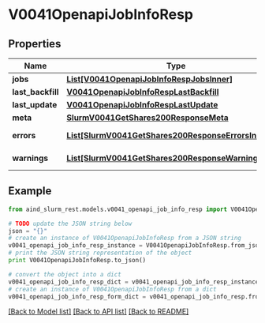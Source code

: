 # V0041OpenapiJobInfoResp


## Properties

Name | Type | Description | Notes
------------ | ------------- | ------------- | -------------
**jobs** | [**List[V0041OpenapiJobInfoRespJobsInner]**](V0041OpenapiJobInfoRespJobsInner.md) | List of jobs | 
**last_backfill** | [**V0041OpenapiJobInfoRespLastBackfill**](V0041OpenapiJobInfoRespLastBackfill.md) |  | 
**last_update** | [**V0041OpenapiJobInfoRespLastUpdate**](V0041OpenapiJobInfoRespLastUpdate.md) |  | 
**meta** | [**SlurmV0041GetShares200ResponseMeta**](SlurmV0041GetShares200ResponseMeta.md) |  | [optional] 
**errors** | [**List[SlurmV0041GetShares200ResponseErrorsInner]**](SlurmV0041GetShares200ResponseErrorsInner.md) | Query errors | [optional] 
**warnings** | [**List[SlurmV0041GetShares200ResponseWarningsInner]**](SlurmV0041GetShares200ResponseWarningsInner.md) | Query warnings | [optional] 

## Example

```python
from aind_slurm_rest.models.v0041_openapi_job_info_resp import V0041OpenapiJobInfoResp

# TODO update the JSON string below
json = "{}"
# create an instance of V0041OpenapiJobInfoResp from a JSON string
v0041_openapi_job_info_resp_instance = V0041OpenapiJobInfoResp.from_json(json)
# print the JSON string representation of the object
print V0041OpenapiJobInfoResp.to_json()

# convert the object into a dict
v0041_openapi_job_info_resp_dict = v0041_openapi_job_info_resp_instance.to_dict()
# create an instance of V0041OpenapiJobInfoResp from a dict
v0041_openapi_job_info_resp_form_dict = v0041_openapi_job_info_resp.from_dict(v0041_openapi_job_info_resp_dict)
```
[[Back to Model list]](../README.md#documentation-for-models) [[Back to API list]](../README.md#documentation-for-api-endpoints) [[Back to README]](../README.md)


